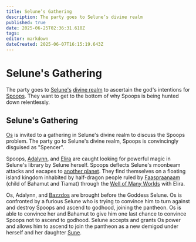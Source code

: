 ```yaml
---
title: Selune’s Gathering
description: The party goes to Selune’s divine realm
published: true
date: 2025-06-25T02:36:31.618Z
tags: 
editor: markdown
dateCreated: 2025-06-07T16:15:19.643Z
---
```


# Selune's Gathering
The party goes to [Selune's](/characters/selune) [divine realm](/locations/the-gates-of-the-moon) to ascertain the god's intentions for [Spoops](/characters/spoops). They want to get to the bottom of why Spoops is being hunted down relentlessly.

## Selune's Gathering
[Os](/characters/os) is invited to a gathering in Selune's divine realm to discuss the Spoops problem. The party go to Selune's divine realm, Spoops is convincingly disguised as "Spencer". 

Spoops, [Adalynn](/characters/adalynn), and [Elira](/characters/elira) are caught looking for powerful magic in Selune's library by Selune herself. Spoops deflects Selune's moonbeam attacks and eacapes to [another planet](/locations/dragon-world). They find themselves on a floating island kingdom inhabited by half-dragon people ruled by [Faaspraanaam](/characters/faaspraanaam) (child of Bahamut and Tiamat) through the [Well of Many Worlds](/items/Well-Of-Many-Worlds) with Elira.

Os, Adalynn, and [Bazzdos](/characters/bazzdos) are brought before the Goddess Selune. Os is confronted by a furious Selune who is trying to convince him to turn against and destroy Spoops and ascend to godhood, joining the pantheon. Os is able to convince her and Bahamut to give him one last chance to convince Spoops not to ascend to godhood. Selune accepts and grants Os power and allows him to ascend to join the pantheon as a new demigod under herself and her daughter [Sune](/characters/sune).